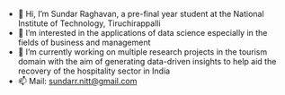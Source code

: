 - 👋 Hi, I’m Sundar Raghavan, a pre-final year student at the National Institute of Technology, Tiruchirappalli
- 👀 I’m interested in the applications of data science especially in the fields of business and management 
- 🌱 I’m currently working on multiple research projects in the tourism domain with the aim of generating data-driven insights to help aid the recovery of the hospitality sector in India 
- 📫 Mail: sundarr.nitt@gmail.com

<!---
sundar911/sundar911 is a ✨ special ✨ repository because its `README.md` (this file) appears on your GitHub profile.
You can click the Preview link to take a look at your changes.
--->

